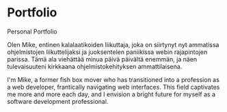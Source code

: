# Portfolio
Personal Portfolio


Olen Mike, entinen kalalaatikoiden liikuttaja, joka on siirtynyt nyt ammatissa ohjelmistojen liikuttelijaksi ja juoksentelen paniikissa webin rajapintojen parissa. Tämä ala viehättää minua päivä päivältä enemmän, ja näen tulevaisuuteni kirkkaana ohjelmistokehityksen ammattilaisena.

I'm Mike, a former fish box mover who has transitioned into a profession as a web developer, frantically navigating web interfaces. This field captivates me more and more each day, and I envision a bright future for myself as a software development professional.
